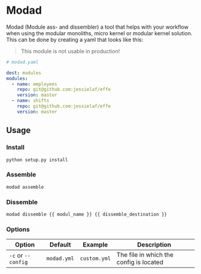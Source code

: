 # Modad
Modad (Module ass- and dissembler) a tool that helps with your workflow when using the modular monoliths, micro kernel or modular kernel solution. This can be done by creating a yaml that looks like this:

> This module is not usable in production!

```yaml
# modad.yaml

dest: modules
modules:
  - name: employees
    repo: git@github.com:jessielaf/effe
    version: master
  - name: shifts
    repo: git@github.com:jessielaf/effe
    version: master
```

## Usage

### Install

```
python setup.py install
```

### Assemble
```
modad assemble
```

### Dissemble
```
modad dissemble {{ modul_name }} {{ dissemble_destination }}
```

### Options
|Option|Default|Example|Description|
|---|---|---|---|
|`-c` or `--config`|`modad.yml`|`custom.yml`|The file in which the config is located|
